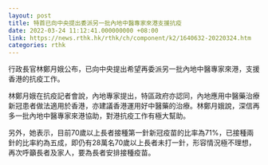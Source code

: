 ```yaml
---
layout: post
title: 特首已向中央提出委派另一批內地中醫專家來港支援抗疫
date: 2022-03-24 11:12:41.000000000 +08:00
link: https://news.rthk.hk/rthk/ch/component/k2/1640632-20220324.htm
categories: rthk
---
```


行政長官林鄭月娥公布，已向中央提出希望再委派另一批內地中醫專家來港，支援香港的抗疫工作。

林鄭月娥在抗疫記者會說，內地專家提出，特區政府亦認同，內地應用中醫藥治療新冠患者做法適用於香港，亦建議香港運用好中醫藥的治療。林鄭月娥說，深信再多一批內地中醫專家來港協助，對港抗疫工作有極大幫助。

另外，她表示，目前70歲以上長者接種第一針新冠疫苗的比率為71%，已接種兩針的比率約為五成，即仍有28萬名70歲以上長者未打一針，形容情況極不理想，再次呼籲長者及家人，要為長者安排接種疫苗。
